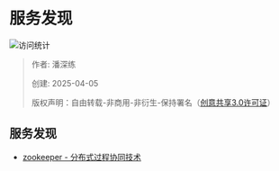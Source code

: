 # 服务发现

![访问统计](https://visitor-badge.glitch.me/badge?page_id=senlypan.qa.08-service-discovery&left_color=blue&right_color=red)

> 作者: 潘深练
>
> 创建: 2025-04-05
>
> 版权声明：自由转载-非商用-非衍生-保持署名（[创意共享3.0许可证](https://creativecommons.org/licenses/by-nc-nd/3.0/deed.zh)）


## 服务发现

- [zookeeper - 分布式过程协同技术](/zh-cn/07-zookeeper.md) 